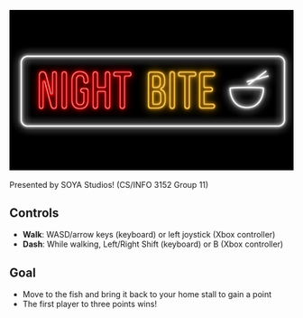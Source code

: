 ![](core/assets/shared/night-bite-sign-black-v2.png)

Presented by SOYA Studios! (CS/INFO 3152 Group 11)

## Controls

- **Walk**: WASD/arrow keys (keyboard) or left joystick (Xbox controller)
- **Dash**: While walking, Left/Right Shift (keyboard) or B (Xbox controller)

## Goal

- Move to the fish and bring it back to your home stall to gain a point
- The first player to three points wins!
